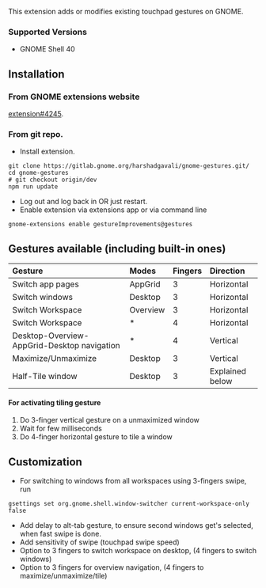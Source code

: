 This extension adds or modifies existing touchpad gestures on GNOME.
### Supported Versions
* GNOME Shell 40

## Installation
### From GNOME extensions website 
[extension#4245](https://extensions.gnome.org/extension/4245/gesture-improvements/).
### From git repo.
* Install extension.
```
git clone https://gitlab.gnome.org/harshadgavali/gnome-gestures.git/
cd gnome-gestures 
# git checkout origin/dev
npm run update
```
* Log out and log back in OR just restart.
* Enable extension via extensions app or via command line
```
gnome-extensions enable gestureImprovements@gestures
```

## Gestures available (including built-in ones)
| Gesture                                     | Modes    | Fingers | Direction       |
| :------------------------------------------ | :------- | :------ | :-------------- |
| Switch app pages                            | AppGrid  | 3       | Horizontal      |
| Switch windows                              | Desktop  | 3       | Horizontal      |
| Switch Workspace                            | Overview | 3       | Horizontal      |
| Switch Workspace                            | *        | 4       | Horizontal      |
| Desktop-Overview-AppGrid-Desktop navigation | *        | 4       | Vertical        |
| Maximize/Unmaximize                         | Desktop  | 3       | Vertical        |
| Half-Tile window                            | Desktop  | 3       | Explained below |


#### For activating tiling gesture
1. Do 3-finger vertical gesture on a unmaximized window
2. Wait for few milliseconds
3. Do 4-finger horizontal gesture to tile a window


## Customization
* For switching to windows from all workspaces using 3-fingers swipe, run 
```
gsettings set org.gnome.shell.window-switcher current-workspace-only false
```

* Add delay to alt-tab gesture, to ensure second windows get's selected, when fast swipe is done.
* Add sensitivity of swipe (touchpad swipe speed)
* Option to 3 fingers to switch workspace on desktop, (4 fingers to switch windows)
* Option to 3 fingers for overview navigation, (4 fingers to maximize/unmaximize/tile)
